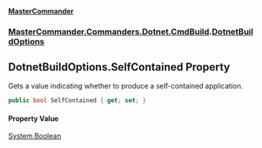 #### [MasterCommander](MasterCommander.md 'MasterCommander')
### [MasterCommander.Commanders.Dotnet.CmdBuild](MasterCommander.Commanders.Dotnet.CmdBuild.md 'MasterCommander.Commanders.Dotnet.CmdBuild').[DotnetBuildOptions](DotnetBuildOptions.md 'MasterCommander.Commanders.Dotnet.CmdBuild.DotnetBuildOptions')

## DotnetBuildOptions.SelfContained Property

Gets a value indicating whether to produce a self-contained application.

```csharp
public bool SelfContained { get; set; }
```

#### Property Value
[System.Boolean](https://docs.microsoft.com/en-us/dotnet/api/System.Boolean 'System.Boolean')